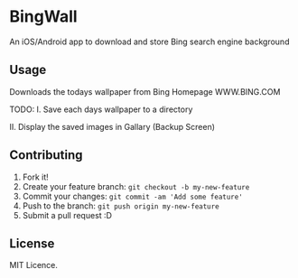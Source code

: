 BingWall
========

An iOS/Android app to download and store Bing search engine background

## Usage
Downloads the todays wallpaper from Bing Homepage WWW.BING.COM

TODO: 
I. Save each days wallpaper to a directory

II. Display the saved images in Gallary (Backup Screen)

## Contributing

1. Fork it!
2. Create your feature branch: `git checkout -b my-new-feature`
3. Commit your changes: `git commit -am 'Add some feature'`
4. Push to the branch: `git push origin my-new-feature`
5. Submit a pull request :D

## License

MIT Licence.

